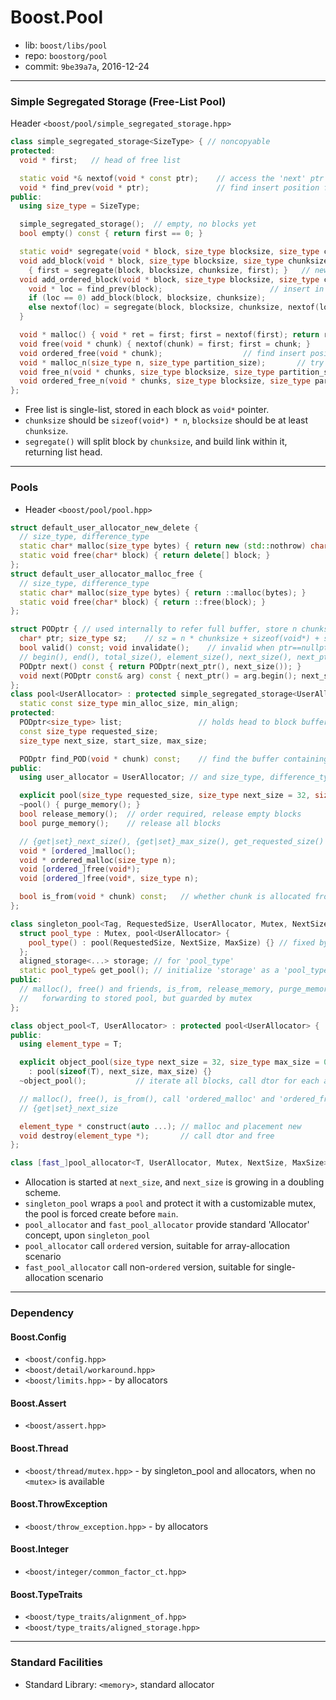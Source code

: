# Boost.Pool

* lib: `boost/libs/pool`
* repo: `boostorg/pool`
* commit: `9be39a7a`, 2016-12-24

------
### Simple Segregated Storage (Free-List Pool)

Header `<boost/pool/simple_segregated_storage.hpp>`

```c++
class simple_segregated_storage<SizeType> { // noncopyable
protected:
  void * first;   // head of free list

  static void *& nextof(void * const ptr);    // access the 'next' ptr in block
  void * find_prev(void * ptr);               // find insert position for new block in free-list
public:
  using size_type = SizeType;

  simple_segregated_storage();  // empty, no blocks yet
  bool empty() const { return first == 0; }

  static void* segregate(void * block, size_type blocksize, size_type chunksize, void * end = 0);
  void add_block(void * block, size_type blocksize, size_type chunksize)
    { first = segregate(block, blocksize, chunksize, first); }   // new free-list head
  void add_ordered_block(void * block, size_type blocksize, size_type chunksize) {
    void * loc = find_prev(block);                        // insert in free-list at proper position
    if (loc == 0) add_block(block, blocksize, chunksize);
    else nextof(loc) = segregate(block, blocksize, chunksize, nextof(loc);
  }

  void * malloc() { void * ret = first; first = nextof(first); return ret; }  // get head
  void free(void * chunk) { nextof(chunk) = first; first = chunk; }           // put at head
  void ordered_free(void * chunk);                  // find insert position and link in free-list
  void * malloc_n(size_type n, size_type partition_size);       // try to find n contiguous free chunks
  void free_n(void * chunks, size_type blocksize, size_type partition_size);          // add_block
  void ordered_free_n(void * chunks, size_type blocksize, size_type partition_size);  // add_ordered_block
};
```

* Free list is single-list, stored in each block as `void*` pointer.
* `chunksize` should be `sizeof(void*) * n`, `blocksize` should be at least `chunksize`.
* `segregate()` will split block by `chunksize`, and build link within it, returning list head.

------
### Pools

* Header `<boost/pool/pool.hpp>`

```c++
struct default_user_allocator_new_delete {
  // size_type, difference_type
  static char* malloc(size_type bytes) { return new (std::nothrow) char[bytes]; }
  static void free(char* block) { return delete[] block; }
};
struct default_user_allocator_malloc_free {
  // size_type, difference_type
  static char* malloc(size_type bytes) { return ::malloc(bytes); }
  static void free(char* block) { return ::free(block); }
};

struct PODptr { // used internally to refer full buffer, store n chunks and ptr & size of next buffer
  char* ptr; size_type sz;    // sz = n * chunksize + sizeof(void*) + sizeof(size_type)
  bool valid() const; void invalidate();    // invalid when ptr==nullptr
  // begin(), end(), total_size(), element_size(), next_size(), next_ptr()
  PODptr next() const { return PODptr(next_ptr(), next_size()); }
  void next(PODptr const& arg) const { next_ptr() = arg.begin(); next_size() = arg.total_size(); }
};
class pool<UserAllocator> : protected simple_segregated_storage<UserAllocator::size_type> {
  static const size_type min_alloc_size, min_align;
protected:
  PODptr<size_type> list;                 // holds head to block buffer list
  const size_type requested_size;
  size_type next_size, start_size, max_size;

  PODptr find_POD(void * chunk) const;    // find the buffer containing chunk
public:
  using user_allocator = UserAllocator; // and size_type, difference_type

  explicit pool(size_type requested_size, size_type next_size = 32, size_type max_size = 0);
  ~pool() { purge_memory(); }
  bool release_memory();  // order required, release empty blocks
  bool purge_memory();    // release all blocks

  // {get|set}_next_size(), {get|set}_max_size(), get_requested_size()
  void * [ordered_]malloc();
  void * ordered_malloc(size_type n);
  void [ordered_]free(void*);
  void [ordered_]free(void*, size_type n);

  bool is_from(void * chunk) const;   // whether chunk is allocated from one of the blocks
};

class singleton_pool<Tag, RequestedSize, UserAllocator, Mutex, NextSize, MaxSize> {
  struct pool_type : Mutex, pool<UserAllocator> {
    pool_type() : pool(RequestedSize, NextSize, MaxSize) {} // fixed by template arguments
  };
  aligned_storage<...> storage; // for 'pool_type'
  static pool_type& get_pool(); // initialize 'storage' as a 'pool_type' on first access
public:
  // malloc(), free() and friends, is_from, release_memory, purge_memory
  //   forwarding to stored pool, but guarded by mutex
};

class object_pool<T, UserAllocator> : protected pool<UserAllocator> {
public:
  using element_type = T;

  explicit object_pool(size_type next_size = 32, size_type max_size = 0)
    : pool(sizeof(T), next_size, max_size) {}
  ~object_pool();           // iterate all blocks, call dtor for each allocated trunks, deallocate each block

  // malloc(), free(), is_from(), call 'ordered_malloc' and 'ordered_free', casted to 'element_type *'
  // {get|set}_next_size

  element_type * construct(auto ...); // malloc and placement new
  void destroy(element_type *);       // call dtor and free
};

class [fast_]pool_allocator<T, UserAllocator, Mutex, NextSize, MaxSize>;
```

* Allocation is started at `next_size`, and `next_size` is growing in a doubling scheme.
* `singleton_pool` wraps a `pool` and protect it with a customizable mutex, the pool is forced create before `main`.
* `pool_allocator` and `fast_pool_allocator` provide standard 'Allocator' concept, upon `singleton_pool`
* `pool_allocator` call `ordered` version, suitable for array-allocation scenario
* `fast_pool_allocator` call non-`ordered` version, suitable for single-allocation scenario

------
### Dependency

#### Boost.Config

* `<boost/config.hpp>`
* `<boost/detail/workaround.hpp>`
* `<boost/limits.hpp>` - by allocators

#### Boost.Assert

* `<boost/assert.hpp>`

#### Boost.Thread

* `<boost/thread/mutex.hpp>` - by singleton_pool and allocators, when no `<mutex>` is available

#### Boost.ThrowException

* `<boost/throw_exception.hpp>` - by allocators

#### Boost.Integer

* `<boost/integer/common_factor_ct.hpp>`

#### Boost.TypeTraits

* `<boost/type_traits/alignment_of.hpp>`
* `<boost/type_traits/aligned_storage.hpp>`

------
### Standard Facilities

* Standard Library: `<memory>`, standard allocator
